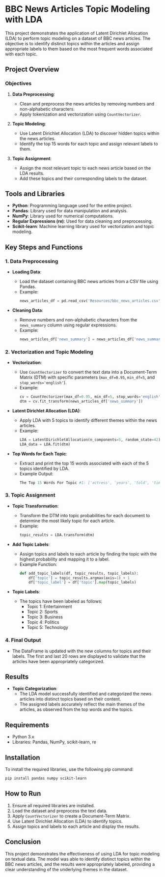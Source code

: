 # BBC News Articles Topic Modeling with LDA

This project demonstrates the application of Latent Dirichlet Allocation (LDA) to perform topic modeling on a dataset of BBC news articles. The objective is to identify distinct topics within the articles and assign appropriate labels to them based on the most frequent words associated with each topic.

## Project Overview

### Objectives

1. **Data Preprocessing**:
   - Clean and preprocess the news articles by removing numbers and non-alphabetic characters.
   - Apply tokenization and vectorization using `CountVectorizer`.

2. **Topic Modeling**:
   - Use Latent Dirichlet Allocation (LDA) to discover hidden topics within the news articles.
   - Identify the top 15 words for each topic and assign relevant labels to them.

3. **Topic Assignment**:
   - Assign the most relevant topic to each news article based on the LDA results.
   - Add these topics and their corresponding labels to the dataset.

## Tools and Libraries

- **Python**: Programming language used for the entire project.
- **Pandas**: Library used for data manipulation and analysis.
- **NumPy**: Library used for numerical computations.
- **Regular Expressions (re)**: Used for data cleaning and preprocessing.
- **Scikit-learn**: Machine learning library used for vectorization and topic modeling.

## Key Steps and Functions

### 1. Data Preprocessing

- **Loading Data**:
  - Load the dataset containing BBC news articles from a CSV file using Pandas.
  - Example:
    ```python
    news_articles_df = pd.read_csv('Resources/bbc_news_articles.csv')
    ```

- **Cleaning Data**:
  - Remove numbers and non-alphabetic characters from the `news_summary` column using regular expressions.
  - Example:
    ```python
    news_articles_df['news_summary'] = news_articles_df['news_summary'].apply(lambda x: re.sub(r'[^a-zA-Z\s]', '', str(x)))
    ```

### 2. Vectorization and Topic Modeling

- **Vectorization**:
  - Use `CountVectorizer` to convert the text data into a Document-Term Matrix (DTM) with specific parameters (`max_df=0.95`, `min_df=5`, and `stop_words='english'`).
  - Example:
    ```python
    cv = CountVectorizer(max_df=0.95, min_df=5, stop_words='english')
    dtm = cv.fit_transform(news_articles_df['news_summary'])
    ```

- **Latent Dirichlet Allocation (LDA)**:
  - Apply LDA with 5 topics to identify different themes within the news articles.
  - Example:
    ```python
    LDA = LatentDirichletAllocation(n_components=5, random_state=42)
    LDA_data = LDA.fit(dtm)
    ```

- **Top Words for Each Topic**:
  - Extract and print the top 15 words associated with each of the 5 topics identified by LDA.
  - Example Output:
    ```python
    The Top 15 Words For Topic #1: ['actress', 'years', 'told', 'time', 'star', ...]
    ```

### 3. Topic Assignment

- **Topic Transformation**:
  - Transform the DTM into topic probabilities for each document to determine the most likely topic for each article.
  - Example:
    ```python
    topic_results = LDA.transform(dtm)
    ```

- **Add Topic Labels**:
  - Assign topics and labels to each article by finding the topic with the highest probability and mapping it to a label.
  - Example Function:
    ```python
    def add_topic_labels(df, topic_results, topic_labels):
        df['topic'] = topic_results.argmax(axis=1) + 1
        df['topic_label'] = df['topic'].map(topic_labels)
    ```

- **Topic Labels**:
  - The topics have been labeled as follows:
    - Topic 1: Entertainment
    - Topic 2: Sports
    - Topic 3: Business
    - Topic 4: Politics
    - Topic 5: Technology

### 4. Final Output

- The DataFrame is updated with the new columns for topics and their labels. The first and last 20 rows are displayed to validate that the articles have been appropriately categorized.

## Results

- **Topic Categorization**:
  - The LDA model successfully identified and categorized the news articles into distinct topics based on their content.
  - The assigned labels accurately reflect the main themes of the articles, as observed from the top words and the topics.

## Requirements

- Python 3.x
- Libraries: Pandas, NumPy, scikit-learn, re

## Installation

To install the required libraries, use the following pip command:

```bash
pip install pandas numpy scikit-learn
```

## How to Run

1. Ensure all required libraries are installed.
2. Load the dataset and preprocess the text data.
3. Apply `CountVectorizer` to create a Document-Term Matrix.
4. Use Latent Dirichlet Allocation (LDA) to identify topics.
5. Assign topics and labels to each article and display the results.

## Conclusion

This project demonstrates the effectiveness of using LDA for topic modeling on textual data. The model was able to identify distinct topics within the BBC news articles, and the results were appropriately labeled, providing a clear understanding of the underlying themes in the dataset.
